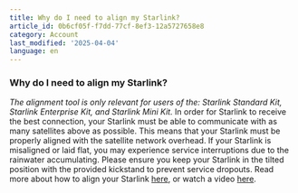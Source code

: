 ```yaml
---
title: Why do I need to align my Starlink?
article_id: 0b6cf05f-f7dd-77cf-8ef3-12a5727658e8
category: Account
last_modified: '2025-04-04'
language: en
---
```


### Why do I need to align my Starlink?
_The alignment tool is only relevant for users of the: Starlink Standard Kit, Starlink Enterprise Kit, and Starlink Mini Kit._
In order for Starlink to receive the best connection, your Starlink must be able to communicate with as many satellites above as possible. This means that your Starlink must be properly aligned with the satellite network overhead.
If your Starlink is misaligned or laid flat, you may experience service interruptions due to the rainwater accumulating. Please ensure you keep your Starlink in the tilted position with the provided kickstand to prevent service dropouts.
Read more about how to align your Starlink [here](https://www.starlink.com/support/article/<https:/support.starlink.com/?topic=ec11895c-bf17-f4fe-5d17-bbbfc0b2a906>), or watch a video [here](https://www.starlink.com/support/article/<https:/www.starlink.com/videos/9>). 